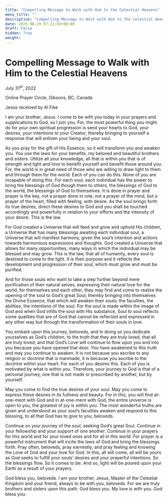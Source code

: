 ```yaml
---
title: "Compelling Message to Walk with Him to the Celestial Heavens"
menu_title: ""
description: "Compelling Message to Walk with Him to the Celestial Heavens"
date: 2025-06-29 07:21:03+00:00
draft: False
hidden: True
weight:
---
```

# Compelling Message to Walk with Him to the Celestial Heavens

July 31<sup>st</sup>, 2022

Online Prayer Circle, Gibsons, BC, Canada

Jesus received by Al Fike

I am your brother, Jesus. I come to be with you today in your prayers and supplications to God, so I join you. For, the most powerful thing you might do for your own spiritual progression is send your hearts to God, your desires, your intentions to your Creator, thereby bringing to yourself a response that will enliven your being and your soul.

As you pray for the gift of His Essence, so it will transform you and awaken you. You use the laws for your benefits, my beloved and beautiful brothers and sisters. Utilize all your knowledge, all that is within you that is of strength and light and love to benefit yourself and benefit those around you. For, the world is in great need of those who are willing to draw light to them and through them for the world. Each of you can do this. None of you are incapable of doing this. For each soul, each individual has the power to bring the blessings of God though them to others, the blessings of God to the world, the blessings of God to themselves. It is done in prayer and prayer is the key, not a prayer done in rote, not a prayer of the mind, but a prayer of the heart, filled with feeling, with desire. As the soul brings forth its true desires, direct these desires to God and you shall be touched accordingly and powerfully in relation to your efforts and the intensity of your desire. This is the law.

For God created a Universe that will feed and grow and uphold His children, a Universe that has many blessings awaiting each individual soul, a Universe that will manifest harmony, given the soul’s intention and actions towards harmonious expressions and thoughts. God created a Universe that allows for many opportunities, many ways in which the individual may be blessed and may grow. This is the law, that all of humanity, every soul is destined to come to the light. It is their purpose and it reflects the development and progression of their soul, which must grow and must be purified.

And for those souls who want to take a step further beyond mere purification of their natural selves, expressing their natural love for the world, for themselves and each other, they may find and come to realize the opening of the soul to God’s great Soul, thereby bringing into themselves the Divine Essence, that which will awaken their souls; the faculties, the abilities, the intentions of the soul. For the soul is made within the image of God and when God infills the soul with His substance, Soul to soul reflects some qualities that are of God that cannot be reflected and expressed in any other way but through the transformation of their souls in love.

You embark upon this journey, beloveds, and in doing so you dedicate yourselves as God’s children, to the truth that they are truly loved, that all are truly loved, and that God’s Love will continue to flow upon you and into you because you have opened that  door. You have awakened to this truth and may you continue to awaken. It is not because you ascribe to any religion or doctrine that is manmade, it is because you ascribe to the doctrine within your heart. For each of you desires this. Each of you is motivated by what is within you. Therefore, your journey to God is that of a personal journey, one that is not made or prescribed by another, but by yourself.

May you come to find the true desires of your soul. May you come to express these desires in its fullness and beauty. For in this, you will find at-one-ment with God and in at-one-ment with God, the entire universe is open to you, the greatest of joy is within you. The most wonderful truths are given and understood as your soul’s faculties awaken and respond to this blessing, to all that God has to give to you, beloveds.

Continue on your journey of the soul, seeking God’s great Soul. Continue in your fellowship and your support of one another. Continue in your prayers for this world and for your loved ones and for all in this world. For prayer is a powerful instrument that will incite the laws of God and bring the blessings forth. Pray often, beloveds, pray earnestly, and pray feeling and knowing the Love of God and your love for God. In this, all will come, all will be yours as God seeks to fulfill your souls’ desires and your prayerful intentions. So the blessings flow. So it comes to be. And so, light will be poured upon your Earth as a result of your prayers.

God bless you, beloveds. I am your brother, Jesus, Master of the Celestial Kingdom and your friend, always to be with you, beloveds. For we are truly brothers and sisters upon this path. God bless you. My love is with you. God bless you.
